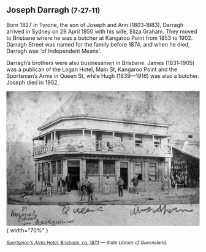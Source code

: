 ## Joseph Darragh <small>(7‑27‑11)</small> 

Born 1827 in Tyrone, the son of Joseph and Ann (1803‑1883), Darragh arrived in Sydney on 29 April 1850 with his wife, Eliza Graham. They moved to Brisbane where he was a butcher at Kangaroo Point from 1853 to 1902. Darragh Street was named for the family before 1874, and when he died, Darragh was ‘of Independent Means’. 

Darragh’s brothers were also businessmen in Brisbane. James (1831‑1905) was a publican of the Logan Hotel, Main St, Kangaroo Point and the Sportsman’s Arms in Queen St, while Hugh (1839—1916) was also a butcher. Joseph died in 1902.

![Sportsman's Arms Hotel, Brisbane, ca. 1874](../assets/sportsmans-arms-hotel.jpg){ width="70%" }  

*<small>[Sportsman's Arms Hotel, Brisbane, ca. 1874](http://onesearch.slq.qld.gov.au/permalink/f/1upgmng/slq_alma21257614520002061) — State Library of Queensland.</small>*
